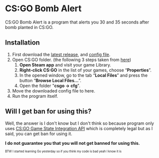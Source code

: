 # CS:GO Bomb Alert

CS:GO Bomb Alert is a program that alerts you 30 and 35 seconds after bomb planted in CS:GO.

## Installation

1. First download the [latest release](https://github.com/FKLC/CSGOBombAlert/releases/latest/download/CSGOBombAlert.exe), and [config file](https://github.com/FKLC/CSGOBombAlert/releases/latest/download/gamestate_integration_bombalert.cfg).
2. Open CS:GO folder. (the following 3 steps taken from [here](https://dmarket.com/blog/csgo-autoexec/))
   1. **Open Steam app** and visit your game Library.
   2. **Right-click CS:GO** in the list of your games, choose “**Properties**”.
   3. In the opened window, go to the tab “**Local Files**” and press the button “**Browse Local Files…**”.
   4. Open the folder "**csgo -> cfg**".
3. Move the downloaded config file to here.
4. Run the program itself.

## Will I get ban for using this?

Well, the answer is I don't know but I don't think so because program only uses [CS:GO Game State Integration API](https://developer.valvesoftware.com/wiki/Counter-Strike:_Global_Offensive_Game_State_Integration) which is completely legal but as I said, you can get ban for using it.

**I do not guarantee you that you will not get banned for using this.**

<sup><sup>BTW I started learning Go yesterday so if you think my code is bad yeah I know it is</sup></sup>

